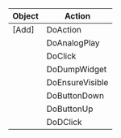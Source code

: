
| Object | Action          |
| ------ | --------------- |
| [Add]  | DoAction        |
|        | DoAnalogPlay    |
|        | DoClick         |
|        | DoDumpWidget    |
|        | DoEnsureVisible |
|        | DoButtonDown    |
|        | DoButtonUp      |
|        | DoDClick        |